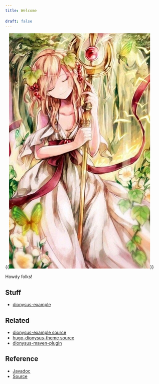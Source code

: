 ```yaml
---
title: Welcome

draft: false
---
```


{{<img src="/images/dionysus-wina.jpg" class="float-right pl-3">}}

Howdy folks!

## Stuff

* [dionysus-example](dionysus-example/)

## Related

* [dionysus-example source](https://github.com/jdillon/dionysus-example)
* [hugo-dionysus-theme source](https://github.com/jdillon/hugo-dionysus-theme)
* [dionysus-maven-plugin](https://github.com/jdillon/dionysus-maven-plugin)

## Reference

* [Javadoc](maven/apidocs/)
* [Source](maven/xref/)
